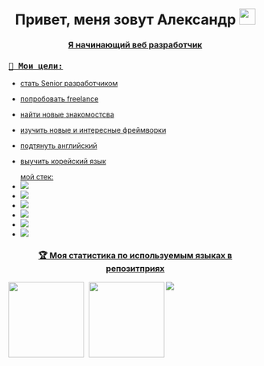 <h1 align="center">Привет, меня зовут Александр <a href="https://daniilshat.ru/"</a> 
<img src="https://github.com/blackcater/blackcater/raw/main/images/Hi.gif" height="32"/></h1>
<h3 align="center">Я начинающий веб разработчик</h3>
<h3><samp>🎯 Мои цели:</samp></h3>
<ul>
  <li><p>стать Senior разработчиком</p></li>
  <li><p>попробовать freelance</p></li>
  <li><p>найти новые знакомостсва</p></li>
  <li><p>изучить новые и интересные фреймворки</p></li>
  <li><p>подтянуть английский</p></li>
  <li><p>выучить корейский язык</p></li>
</ul>
<ul>мой стек:
  <li><img src="https://img.shields.io/badge/react_native-%2320232a.svg?style=for-the-badge&logo=react&logoColor=%2361DAFB"></li>
  <li><img src="https://img.shields.io/badge/node.js-6DA55F?style=for-the-badge&logo=node.js&logoColor=white"></li>
  <li><img src="https://img.shields.io/badge/html5-%23E34F26.svg?style=for-the-badge&logo=html5&logoColor=white"></li>
  <li><img src="https://img.shields.io/badge/javascript-%23323330.svg?style=for-the-badge&logo=javascript&logoColor=%23F7DF1E"></li>
  <li><img src="https://img.shields.io/badge/MongoDB-%234ea94b.svg?style=for-the-badge&logo=mongodb&logoColor=white"></li>
  <li><img src="https://img.shields.io/badge/css3-%231572B6.svg?style=for-the-badge&logo=css3&logoColor=white"></li>
</ul>
<h3 align="center">🏆 Моя статистика по используемым языках в репозитприях</h3>

<div>
    <a href="https://github-readme-stats.vercel.app/api?username=aleksandree128">
    <img  align="left" height="150" style="margin-right: 10px" src="https://github-readme-stats.vercel.app/api?username=aleksandree128&theme=dark](https://github-readme-stats.vercel.app/api/top-langs/?username=anuraghazra&layout=compact" />
    </a>
    <a href="https://github-readme-stats.vercel.app/api/top-langs/?username=famovkin">
    <img align="left" height="150" src="https://github-readme-stats.vercel.app/api/top-langs/?username=famovkin&layout=compact&theme=dark" />
    </a>
</div>

![](https://komarev.com/ghpvc/?username=your-github-username)
